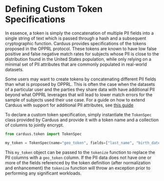 # Defining Custom Token Specifications

In essence, a token is simply the concatenation of multiple PII fields into a single string of text which is passed through a hash and a subsequent cryptographic function. Carduus provides specifications of the tokens proposed in the OPPRL protocol. These tokens are known to have low false positive and false negative match rates for subjects whose PII is close to the distribution found in the United States population, while only relying on a minimal set of PII attributes that are commonly populated in real-world datasets.

Some users may want to create tokens by concatenating different PII fields than what is proposed by OPPRL. This is often the case when the datasets of a particular user and the parties they share data with have additional PII beyond what OPPRL leverages that will lead to lower match errors for the sample of subjects used their use case. For a guide on how to extend Carduus with support for additional PII attributes, see [this guide](./custom-pii.md)

To declare a custom token specification, simply instantiate the `TokenSpec` class provided by Carduus and provide it with a token name and a collection of columns to jointly encrypt.

```python
from carduus.token import TokenSpec

my_token = TokenSpec(name="geo_token", fields=["last_name", "birth_date", "zipcode"])
```

This `my_token` object can be passed to the `tokenize` function to replace the PII columns with a `geo_token` column. If the PII data does not have one or more of the fields referenced by the token definition (after normalization and enhancement) the `tokenize` function will throw an exception prior to performing any significant workloads.
